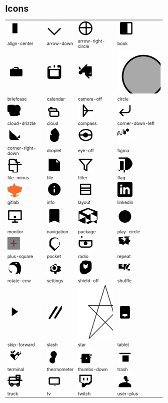 # Icons

|  |  |  |  |
| ---- | ---- | ---- | ---- |
| ![align-center](icons/align-center.svg) | ![arrow-down](icons/arrow-down.svg) | ![arrow-right-circle](icons/arrow-right-circle.svg) | ![book](icons/book.svg)
| align-center | arrow-down | arrow-right-circle | book
| ![briefcase](icons/briefcase.svg) | ![calendar](icons/calendar.svg) | ![camera-off](icons/camera-off.svg) | ![circle](icons/circle.svg)
| briefcase | calendar | camera-off | circle
| ![cloud-drizzle](icons/cloud-drizzle.svg) | ![cloud](icons/cloud.svg) | ![compass](icons/compass.svg) | ![corner-down-left](icons/corner-down-left.svg)
| cloud-drizzle | cloud | compass | corner-down-left
| ![corner-right-down](icons/corner-right-down.svg) | ![droplet](icons/droplet.svg) | ![eye-off](icons/eye-off.svg) | ![figma](icons/figma.svg)
| corner-right-down | droplet | eye-off | figma
| ![file-minus](icons/file-minus.svg) | ![file](icons/file.svg) | ![filter](icons/filter.svg) | ![flag](icons/flag.svg)
| file-minus | file | filter | flag
| ![gitlab](icons/gitlab.svg) | ![info](icons/info.svg) | ![layout](icons/layout.svg) | ![linkedin](icons/linkedin.svg)
| gitlab | info | layout | linkedin
| ![monitor](icons/monitor.svg) | ![navigation](icons/navigation.svg) | ![package](icons/package.svg) | ![play-circle](icons/play-circle.svg)
| monitor | navigation | package | play-circle
| ![plus-square](icons/plus-square.svg) | ![pocket](icons/pocket.svg) | ![radio](icons/radio.svg) | ![repeat](icons/repeat.svg)
| plus-square | pocket | radio | repeat
| ![rotate-ccw](icons/rotate-ccw.svg) | ![settings](icons/settings.svg) | ![shield-off](icons/shield-off.svg) | ![shuffle](icons/shuffle.svg)
| rotate-ccw | settings | shield-off | shuffle
| ![skip-forward](icons/skip-forward.svg) | ![slash](icons/slash.svg) | ![star](icons/star.svg) | ![tablet](icons/tablet.svg)
| skip-forward | slash | star | tablet
| ![terminal](icons/terminal.svg) | ![thermometer](icons/thermometer.svg) | ![thumbs-down](icons/thumbs-down.svg) | ![trash](icons/trash.svg)
| terminal | thermometer | thumbs-down | trash
| ![truck](icons/truck.svg) | ![tv](icons/tv.svg) | ![twitch](icons/twitch.svg) | ![user-plus](icons/user-plus.svg)
| truck | tv | twitch | user-plus

